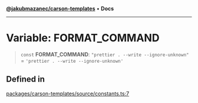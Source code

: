 [**@jakubmazanec/carson-templates**](../README.md) • **Docs**

---

# Variable: FORMAT_COMMAND

> `const` **FORMAT_COMMAND**: `"prettier . --write --ignore-unknown"` =
> `'prettier . --write --ignore-unknown'`

## Defined in

[packages/carson-templates/source/constants.ts:7](https://github.com/jakubmazanec/tools/blob/053e1fea9cfce27a70a78b00a30cdd281cb0a72b/packages/carson-templates/source/constants.ts#L7)

